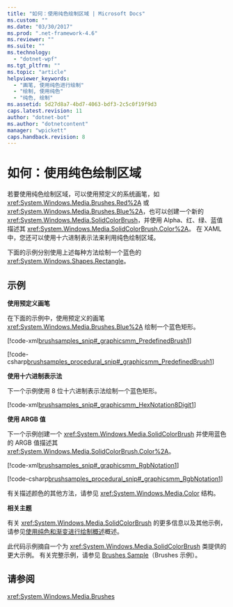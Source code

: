 ```yaml
---
title: "如何：使用纯色绘制区域 | Microsoft Docs"
ms.custom: ""
ms.date: "03/30/2017"
ms.prod: ".net-framework-4.6"
ms.reviewer: ""
ms.suite: ""
ms.technology: 
  - "dotnet-wpf"
ms.tgt_pltfrm: ""
ms.topic: "article"
helpviewer_keywords: 
  - "画笔, 使用纯色进行绘制"
  - "绘制, 使用纯色"
  - "纯色, 绘制"
ms.assetid: 5d27d8a7-4bd7-4063-bdf3-2c5c0f19f9d3
caps.latest.revision: 11
author: "dotnet-bot"
ms.author: "dotnetcontent"
manager: "wpickett"
caps.handback.revision: 8
---
```

# 如何：使用纯色绘制区域
若要使用纯色绘制区域，可以使用预定义的系统画笔，如 <xref:System.Windows.Media.Brushes.Red%2A> 或 <xref:System.Windows.Media.Brushes.Blue%2A>，也可以创建一个新的 <xref:System.Windows.Media.SolidColorBrush>，并使用 Alpha、红、绿、蓝值描述其 <xref:System.Windows.Media.SolidColorBrush.Color%2A>。  在 XAML 中，您还可以使用十六进制表示法来利用纯色绘制区域。  
  
 下面的示例分别使用上述每种方法绘制一个蓝色的 <xref:System.Windows.Shapes.Rectangle>。  
  
## 示例  
 **使用预定义画笔**  
  
 在下面的示例中，使用预定义的画笔 <xref:System.Windows.Media.Brushes.Blue%2A> 绘制一个蓝色矩形。  
  
 [!code-xml[brushsamples_snip#_graphicsmm_PredefinedBrush1](../../../../samples/snippets/csharp/VS_Snippets_Wpf/brushsamples_snip/CS/SolidColorBrushExample.xaml#_graphicsmm_predefinedbrush1)]  
  
 [!code-csharp[brushsamples_procedural_snip#_graphicsmm_PredefinedBrush1](../../../../samples/snippets/csharp/VS_Snippets_Wpf/brushsamples_procedural_snip/CSharp/SolidColorBrushExample.cs#_graphicsmm_predefinedbrush1)]  
  
 **使用十六进制表示法**  
  
 下一个示例使用 8 位十六进制表示法绘制一个蓝色矩形。  
  
 [!code-xml[brushsamples_snip#_graphicsmm_HexNotation8Digit1](../../../../samples/snippets/csharp/VS_Snippets_Wpf/brushsamples_snip/CS/SolidColorBrushExample.xaml#_graphicsmm_hexnotation8digit1)]  
  
 **使用 ARGB 值**  
  
 下一个示例创建一个 <xref:System.Windows.Media.SolidColorBrush> 并使用蓝色的 ARGB 值描述其 <xref:System.Windows.Media.SolidColorBrush.Color%2A>。  
  
 [!code-xml[brushsamples_snip#_graphicsmm_RgbNotation1](../../../../samples/snippets/csharp/VS_Snippets_Wpf/brushsamples_snip/CS/SolidColorBrushExample.xaml#_graphicsmm_rgbnotation1)]  
  
 [!code-csharp[brushsamples_procedural_snip#_graphicsmm_RgbNotation1](../../../../samples/snippets/csharp/VS_Snippets_Wpf/brushsamples_procedural_snip/CSharp/SolidColorBrushExample.cs#_graphicsmm_rgbnotation1)]  
  
 有关描述颜色的其他方法，请参见 <xref:System.Windows.Media.Color> 结构。  
  
 **相关主题**  
  
 有关 <xref:System.Windows.Media.SolidColorBrush> 的更多信息以及其他示例，请参见[使用纯色和渐变进行绘制概述](../../../../docs/framework/wpf/graphics-multimedia/painting-with-solid-colors-and-gradients-overview.md)概述。  
  
 此代码示例摘自一个为 <xref:System.Windows.Media.SolidColorBrush> 类提供的更大示例。  有关完整示例，请参见 [Brushes Sample](http://go.microsoft.com/fwlink/?LinkID=159973)（Brushes 示例）。  
  
## 请参阅  
 <xref:System.Windows.Media.Brushes>